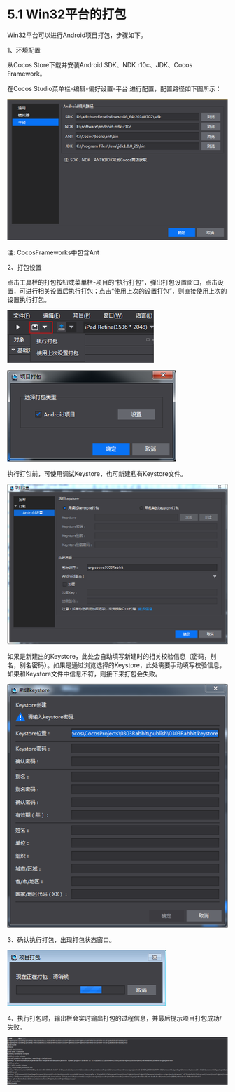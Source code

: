 5.1 Win32平台的打包
=======

Win32平台可以进行Android项目打包，步骤如下。



1、环境配置

从Cocos Store下载并安装Android SDK、NDK r10c、JDK、Cocos Framework。

在Cocos Studio菜单栏-编辑-偏好设置-平台 进行配置，配置路径如下图所示：

![image](res/configuration.png)

注: CocosFrameworks中包含Ant

2、打包设置

点击工具栏的打包按钮或菜单栏-项目的“执行打包”，弹出打包设置窗口，点击设置，可进行相关设置后执行打包；点击“使用上次的设置打包”，则直接使用上次的设置执行打包。

![image](res/button.png)


![image](res/packagesetting.png)


执行打包前，可使用调试Keystore，也可新建私有Keystore文件。

![image](res/check.png)

如果是新建出的Keystore，此处会自动填写新建时的相关校验信息（密码，别名，别名密码）。如果是通过浏览选择的Keystore，此处需要手动填写校验信息，如果和Keystore文件中信息不符，则接下来打包会失败。 

![image](res/keystore.png)

3、确认执行打包，出现打包状态窗口。

![image](res/doing.png)

4、执行打包时，输出栏会实时输出打包的过程信息，并最后提示项目打包成功/失败。

![image](res/output.png)